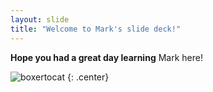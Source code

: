 ```yaml
---
layout: slide
title: "Welcome to Mark's slide deck!"
---
```


**Hope you had a great day learning** Mark here!

![boxertocat](https://octodex.github.com/images/boxertocat_octodex.jpg)
{: .center}
